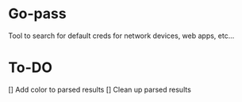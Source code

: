 # Go-pass
Tool to search for default creds for network devices, web apps, etc...

# To-DO
[] Add color to parsed results
[] Clean up parsed results


